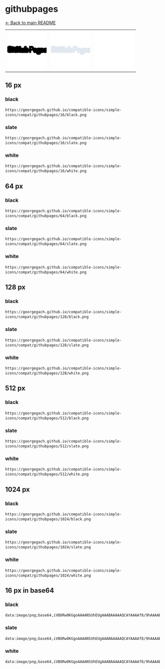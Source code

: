 # githubpages

[← Back to main README](../../README.md)

<table><tr>
  <td><img src="./128/black.png" width="128" alt="githubpages black icon" /></td>
  <td><img src="./128/slate.png" width="128" alt="githubpages slate icon" /></td>
  <td><img src="./128/white.png" width="128" alt="githubpages white icon" /></td>
</tr></table>

## 16 px

### black
```
https://georgegach.github.io/compatible-icons/simple-icons/compat/githubpages/16/black.png
```

### slate
```
https://georgegach.github.io/compatible-icons/simple-icons/compat/githubpages/16/slate.png
```

### white
```
https://georgegach.github.io/compatible-icons/simple-icons/compat/githubpages/16/white.png
```

## 64 px

### black
```
https://georgegach.github.io/compatible-icons/simple-icons/compat/githubpages/64/black.png
```

### slate
```
https://georgegach.github.io/compatible-icons/simple-icons/compat/githubpages/64/slate.png
```

### white
```
https://georgegach.github.io/compatible-icons/simple-icons/compat/githubpages/64/white.png
```

## 128 px

### black
```
https://georgegach.github.io/compatible-icons/simple-icons/compat/githubpages/128/black.png
```

### slate
```
https://georgegach.github.io/compatible-icons/simple-icons/compat/githubpages/128/slate.png
```

### white
```
https://georgegach.github.io/compatible-icons/simple-icons/compat/githubpages/128/white.png
```

## 512 px

### black
```
https://georgegach.github.io/compatible-icons/simple-icons/compat/githubpages/512/black.png
```

### slate
```
https://georgegach.github.io/compatible-icons/simple-icons/compat/githubpages/512/slate.png
```

### white
```
https://georgegach.github.io/compatible-icons/simple-icons/compat/githubpages/512/white.png
```

## 1024 px

### black
```
https://georgegach.github.io/compatible-icons/simple-icons/compat/githubpages/1024/black.png
```

### slate
```
https://georgegach.github.io/compatible-icons/simple-icons/compat/githubpages/1024/slate.png
```

### white
```
https://georgegach.github.io/compatible-icons/simple-icons/compat/githubpages/1024/white.png
```

## 16 px in base64

### black
```
data:image/png;base64,iVBORw0KGgoAAAANSUhEUgAAABAAAAAQCAYAAAAf8/9hAAAABmJLR0QA/wD/AP+gvaeTAAAAh0lEQVQ4je3Orw3CcBTE8Q8/0pYCgqBYoBbJDqzBGMzAFuzACmBI8DACDkFp+GceEl3Tr7mXy7vL0dE+fRyxwgLLuOc4Y4sDdphhjwxDvJB6+Pwpb5DjikGEGjxRokaRcMcbjwjeojQPrXHBJorGsXyEJCaVKDANLTGJ5ywUKpywjkU/v6NVvnX6F3uCKi28AAAAAElFTkSuQmCC
```

### slate
```
data:image/png;base64,iVBORw0KGgoAAAANSUhEUgAAABAAAAAQCAYAAAAf8/9hAAAABmJLR0QA/wD/AP+gvaeTAAAA10lEQVQ4je3QLU4DUQBF4XNfJ+2UaTpDKIyqQbAL1oREsAISJIYNsAOWgQCDqQHDT5pAaFPKm5l3EWiQYPq5Y664sPH/dP/4eq2gRubWplUItZXuek130WXZeZfSUaZwaXw1rcvT2YxeVc37k8lkBaCHpzf/sB3BfaQ5TjloCxSxW2AosTYMAvgDSLY+ASwWtg3uf2daG80kzsA5YoToGQoghJe6KtUsRnE5LtVoJ76Xu6FdFt3A23mI4+e9an8Y4uG0ro4VdCB8A+EkS6siD7H8m6c3fvcFD3hVRfIxf20AAAAASUVORK5CYII=
```

### white
```
data:image/png;base64,iVBORw0KGgoAAAANSUhEUgAAABAAAAAQCAYAAAAf8/9hAAAABmJLR0QA/wD/AP+gvaeTAAAAkUlEQVQ4je3OLU6DYRRE4YcSKF/5BMGwAtaHZwckSAwbYAcsg4RgMCwBR8Jvw8G8leiaHnOTuTOTYcf22ase8IMnrHGGZ9ziBhe4wz2usI9DvG8K+qf8exhfcYTV0NaY8InlAh/4xdcIvqERbhhfcD2K5rHiGAvVQTVVy+p03Kk6qebxn6E6rx6ry2q10Xdsmz+m80wiH1rTsQAAAABJRU5ErkJggg==
```

